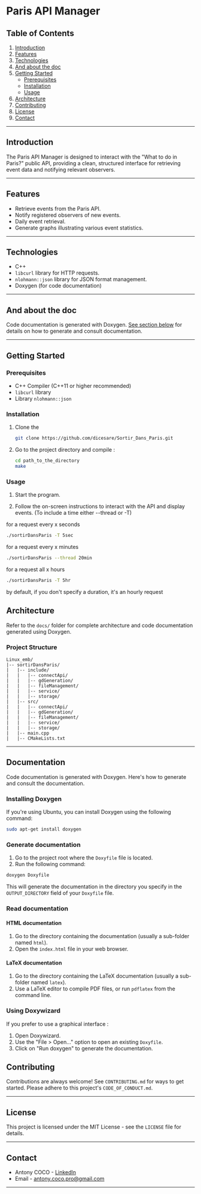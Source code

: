 # Paris API Manager

## Table of Contents

1. [Introduction](#introduction)
2. [Features](#features)
3. [Technologies](#technologies)
4. [And about the doc](#and-about-the-doc)
5. [Getting Started](#getting-started)
   - [Prerequisites](#prerequisites)
   - [Installation](#installation)
   - [Usage](#usage)
6. [Architecture](#architecture)
7. [Contributing](#contributing)
8. [License](#license)
9. [Contact](#contact)

---

## Introduction

The Paris API Manager is designed to interact with the "What to do in Paris?" public API, providing a clean, structured interface for retrieving event data and notifying relevant observers.

---

## Features

- Retrieve events from the Paris API.
- Notify registered observers of new events.
- Daily event retrieval.
- Generate graphs illustrating various event statistics.

---

## Technologies

- C++
- `libcurl` library for HTTP requests.
- `nlohmann::json` library for JSON format management.
- Doxygen (for code documentation)

---

## And about the doc

Code documentation is generated with Doxygen. [See section below](#documentation) for details on how to generate and consult documentation.

---

## Getting Started

### Prerequisites

- C++ Compiler (C++11 or higher recommended)
- `libcurl` library
- Library `nlohmann::json`

### Installation

1. Clone the
   ```bash
   git clone https://github.com/dicesare/Sortir_Dans_Paris.git
    ```

2. Go to the project directory and compile :
     ```bash
     cd path_to_the_directory
     make
     ```

### Usage


1. Start the program.

2. Follow the on-screen instructions to interact with the API and display events.
  (To include a time either --thread or -T)

  for a request every x seconds


  ```bash
  ./sortirDansParis -T 5sec
  ```

  for a request every x minutes

  ```bash
  ./sortirDansParis --thread 20min
  ```

  for a request all x hours

  ```bash
  ./sortirDansParis -T 5hr
  ```
  by default, if you don't specify a duration, it's an hourly request

  ## Architecture

Refer to the `docs/` folder for complete architecture and code documentation generated using Doxygen.

### Project Structure
```
Linux_emb/
|-- sortirDansParis/
|   |-- include/
|   |   |-- connectApi/
|   |   |-- gdGeneration/
|   |   |-- fileManagement/
|   |   |-- service/
|   |   |-- storage/
|   |-- src/
|   |   |-- connectApi/
|   |   |-- gdGeneration/
|   |   |-- fileManagement/
|   |   |-- service/
|   |   |-- storage/
|   |-- main.cpp
|   |-- CMakeLists.txt
```

---
## Documentation

Code documentation is generated with Doxygen. Here's how to generate and consult the documentation.

### Installing Doxygen

If you're using Ubuntu, you can install Doxygen using the following command:

```bash
sudo apt-get install doxygen
```

### Generate documentation

1. Go to the project root where the `Doxyfile` file is located.
2. Run the following command:

```bash
doxygen Doxyfile
```

This will generate the documentation in the directory you specify in the `OUTPUT_DIRECTORY` field of your `Doxyfile` file.

### Read documentation

#### HTML documentation

1. Go to the directory containing the documentation (usually a sub-folder named `html`).
2. Open the `index.html` file in your web browser.

#### LaTeX documentation

1. Go to the directory containing the LaTeX documentation (usually a sub-folder named `latex`).
2. Use a LaTeX editor to compile PDF files, or run `pdflatex` from the command line.

### Using Doxywizard

If you prefer to use a graphical interface :

1. Open Doxywizard.
2. Use the "File > Open..." option to open an existing `Doxyfile`.
3. Click on "Run doxygen" to generate the documentation.

## Contributing

Contributions are always welcome! See `CONTRIBUTING.md` for ways to get started. Please adhere to this project's `CODE_OF_CONDUCT.md`.

---

## License

This project is licensed under the MIT License - see the `LICENSE` file for details.

---

## Contact

- Antony COCO - [LinkedIn](https://www.linkedin.com/in/antonycoco/)
- Email - antony.coco.pro@gmail.com

---
